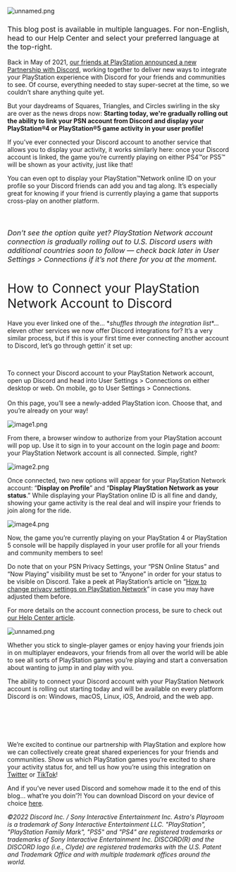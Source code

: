 <p><img src="https://support.discord.com/hc/article_attachments/4420700074775/unnamed.png" alt="unnamed.png"></p>
<h3><span style="font-weight: 400;">This blog post is available in multiple languages. For non-English, head to our Help Center and select your preferred language at the top-right.</span></h3>
<p><span style="font-weight: 400;">Back in May of 2021, </span><a href="https://www.sie.com/en/blog/announcing-playstations-new-partnership-with-discord/" target="_blank" rel="noopener">our friends at PlayStation announced a new Partnership with Discord</a><span style="font-weight: 400;">, working together to deliver new ways to integrate your PlayStation experience with Discord for your friends and communities to see. Of course, everything needed to stay super-secret at the time, so we couldn’t share anything quite yet. </span></p>
<p><span style="font-weight: 400;">But your daydreams of Squares, Triangles, and Circles swirling in the sky are over as the news drops now: </span><strong>Starting today, we're gradually rolling out the ability to link your PSN account from Discord and display your PlayStation®4 or PlayStation®5 game activity in your user profile! </strong></p>
<p><span style="font-weight: 400;">If you’ve ever connected your Discord account to another service that allows you to display your activity, it works similarly here: once your Discord account is linked, the game you’re currently playing on either PS4™or PS5™ will be shown as your activity, just like that! </span></p>
<p><span style="font-weight: 400;">You can even opt to display your PlayStation™Network online ID on your profile so your Discord friends can add you and tag along. It’s especially great for knowing if your friend is currently playing a game that supports cross-play on another platform. </span></p>
<p> </p>
<h3><em><span style="font-weight: 400;">Don’t see the option quite yet? PlayStation Network account connection is gradually rolling out to U.S. Discord users with additional countries soon to follow — check back later in User Settings &gt; Connections if it’s not there for you at the moment.</span></em></h3>
<h1><span style="font-weight: 400;">How to Connect your PlayStation Network Account to Discord</span></h1>
<p><span style="font-weight: 400;">Have you ever linked one of the… *</span><em><span style="font-weight: 400;">shuffles through the integration list</span></em><span style="font-weight: 400;">*… eleven other services we now offer Discord integrations for? It’s a very similar process, but if this is your first time ever connecting another account to Discord, let’s go through gettin’ it set up:</span></p>
<p><span style="font-weight: 400;"> </span></p>
<p><span style="font-weight: 400;">To connect your Discord account to your PlayStation Network account, open up Discord and head into User Settings &gt; Connections on either desktop or web. On mobile, go to User Settings &gt; Connections. </span><span style="font-weight: 400;"><br></span><span style="font-weight: 400;"><br></span><span style="font-weight: 400;">On this page, you’ll see a newly-added PlayStation icon. Choose that, and you’re already on your way! </span></p>
<p class="wysiwyg-text-align-center"><span style="font-weight: 400;"><img src="https://support.discord.com/hc/article_attachments/4420692835351/image1.png" alt="image1.png"></span></p>
<p><span style="font-weight: 400;">From there, a browser window to authorize from your PlayStation account will pop up. Use it to sign in to your account on the login page and <em>boom</em>: your PlayStation Network account is all connected. Simple, right?</span></p>
<p class="wysiwyg-text-align-center"><span style="font-weight: 400;"><img src="https://support.discord.com/hc/article_attachments/4420692836759/image2.png" alt="image2.png"></span></p>
<p><span style="font-weight: 400;">Once connected, two new options will appear for your PlayStation Network account: “<strong>Display on Profile</strong>” and “<strong>Display PlayStation Network as your status</strong>.” While displaying your PlayStation online ID is all fine and dandy, showing your game activity is the real deal and will inspire your friends to join along for the ride.</span></p>
<p class="wysiwyg-text-align-center"><span style="font-weight: 400;"><img src="https://support.discord.com/hc/article_attachments/4420700104215/image4.png" alt="image4.png"></span></p>
<p><span style="font-weight: 400;">Now, the game you’re currently playing on your PlayStation 4 or PlayStation 5 console will be happily displayed in your user profile for all your friends and community members to see! </span></p>
<p><span style="font-weight: 400;">Do note that on your PSN Privacy Settings, your “PSN Online Status” and “Now Playing” visibility must be set to “Anyone” in order for your status to be visible on Discord. Take a peek at PlayStation’s article on “</span><a href="https://www.playstation.com/en-us/support/account/privacy-settings-psn/" target="_blank" rel="noopener">How to change privacy settings on PlayStation Network</a><span style="font-weight: 400;">” in case you may have adjusted them before. </span></p>
<p><span style="font-weight: 400;">For more details on the account connection process, be sure to check out </span><a href="https://support.discord.com/hc/en-us/articles/4419534960919" target="_blank" rel="noopener">our Help Center article</a><span style="font-weight: 400;">.</span></p>
<p class="wysiwyg-text-align-center"><span style="font-weight: 400;"><img src="https://support.discord.com/hc/article_attachments/4420692859031/unnamed.png" alt="unnamed.png"></span></p>
<p><span style="font-weight: 400;">Whether you stick to single-player games or enjoy having your friends join in on multiplayer endeavors, your friends from all over the world will be able to see all sorts of PlayStation games you’re playing and start a conversation about wanting to jump in and play with you. </span></p>
<p><span style="font-weight: 400;">The ability to connect your Discord account with your PlayStation Network account is rolling out starting today and will be available on every platform Discord is on: Windows, macOS, Linux, iOS, Android, and the web app. </span></p>
<h1><span style="font-weight: 400;"> </span></h1>
<p><span style="font-weight: 400;">We’re excited to continue our partnership with PlayStation and explore how we can collectively create great shared experiences for your friends and communities. Show us which PlayStation games you’re excited to share your activity status for, and tell us how you’re using this integration on </span><a href="https://twitter.com/discord"><span style="font-weight: 400;">Twitter</span></a><span style="font-weight: 400;"> or </span><a href="https://www.tiktok.com/@discord"><span style="font-weight: 400;">TikTok</span></a><span style="font-weight: 400;">! </span></p>
<p><span style="font-weight: 400;">And if you’ve never used Discord and somehow made it to the end of this blog… what’re you doin’?! You can download Discord on your device of choice </span><a href="https://discord.com/download"><span style="font-weight: 400;">here</span></a><span style="font-weight: 400;">.</span></p>
<p><span class="wysiwyg-font-size-medium"><em><span style="font-weight: 400;">©2022 Discord Inc. / Sony Interactive Entertainment Inc. Astro's Playroom is a trademark of Sony Interactive Entertainment LLC. "PlayStation", "PlayStation Family Mark", "PS5" and "PS4" are registered trademarks or trademarks of Sony Interactive Entertainment Inc. DISCORD(R) and the DISCORD logo (i.e., Clyde) are registered trademarks with the U.S. Patent and Trademark Office and with multiple trademark offices around the world.</span></em></span></p>